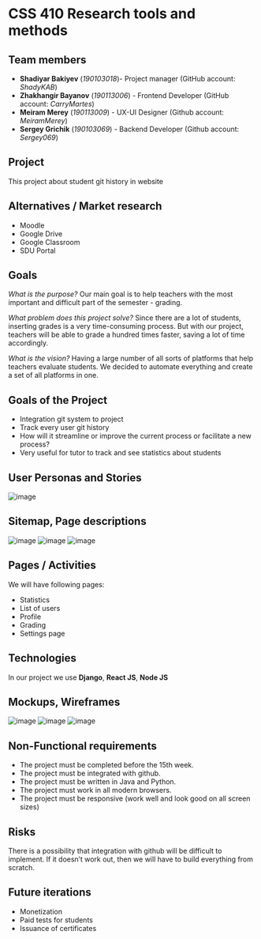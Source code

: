 # CSS 410 Research tools and methods
## Team members
+ **Shadiyar Bakiyev** (*190103018*)- Project manager (GitHub account: *ShadyKAB*)
+ **Zhakhangir Bayanov** (*190113006*) - Frontend Developer (GitHub account: *CarryMartes*)
+ **Meiram Merey** (*190113009*) - UX-UI Designer (Github account: *MeiramMerey*)
+ **Sergey Grichik** (*190103069*) - Backend Developer (Github account: *Sergey069*)

## Project
This project about student git history in website

## Alternatives / Market research
* Moodle
* Google Drive
* Google Classroom
* SDU Portal

## Goals
*What is the purpose?*
Our main goal is to help teachers with the most important and difficult part of the semester - grading.

*What problem does this project solve?*
Since there are a lot of students, inserting grades is a very time-consuming process. But with our project, teachers will be able to grade a hundred times faster, saving a lot of time accordingly.

*What is the vision?*
Having a large number of all sorts of platforms that help teachers evaluate students. We decided to automate everything and create a set of all platforms in one.

## Goals of the Project
* Integration git system to project
* Track every user git history
* How will it streamline or improve the current process or facilitate a new process?
* Very useful for tutor to track and see statistics about students

## User Personas and Stories
![image](https://user-images.githubusercontent.com/92595962/158444716-ab74f2dd-a556-41f6-893c-de7a955baa98.png)

## Sitemap, Page descriptions
![image](https://user-images.githubusercontent.com/92595962/158445229-f832afb0-4b97-41eb-b862-5cbbb793e338.png)
![image](https://user-images.githubusercontent.com/92595962/158445409-3d5572e6-4d67-42af-9cc5-21ebd510c862.png)
![image](https://user-images.githubusercontent.com/92595962/158445474-d4b7e9b5-90b0-4797-85b2-bd41885bcbcf.png)

## Pages / Activities 
We will have following pages:
- Statistics
- List of users
- Profile
- Grading
- Settings page

## Technologies
In our project we use **Django**, **React JS**, **Node JS**

## Mockups, Wireframes
![image](https://user-images.githubusercontent.com/92595962/158445601-d8e5b6fe-51db-42fe-8420-6b2b5afc75d7.png)
![image](https://user-images.githubusercontent.com/92595962/158445653-339422dc-9dd6-4c7b-8c07-9a7b0931905a.png)
![image](https://user-images.githubusercontent.com/92595962/158445698-a9806488-524d-4cfb-8d0d-6ca641f74b12.png)

## Non-Functional requirements
* The project must be completed before the 15th week.
* The project must be integrated with github.
* The project must be written in Java and Python.
* The project must work in all modern browsers.
* The project must be responsive (work well and look good on all screen sizes)

## Risks
There is a possibility that integration with github will be difficult to implement.
If it doesn’t work out, then we will have to build everything from scratch.

## Future iterations
* Monetization
* Paid tests for students
* Issuance of certificates
